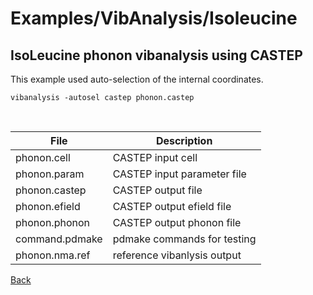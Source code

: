 # Examples/VibAnalysis/Isoleucine
## IsoLeucine phonon vibanalysis using CASTEP

This example used auto-selection of the internal coordinates.

```
vibanalysis -autosel castep phonon.castep
```
&nbsp;
  
 | **File**          | **Description**               |
 | ----------------- | ----------------------------- |
 | phonon.cell       | CASTEP input cell             |
 | phonon.param      | CASTEP input parameter file   |
 | phonon.castep     | CASTEP output file            |
 | phonon.efield     | CASTEP output efield file     |
 | phonon.phonon     | CASTEP output phonon file     |
 | command.pdmake    | pdmake commands for testing   |
 | phonon.nma.ref    | reference vibanlysis output   |

[Back](..)
